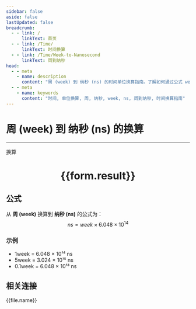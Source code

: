 ```yaml
---
sidebar: false
aside: false
lastUpdated: false
breadcrumb:
  - - link: /
      linkText: 首页
  - - link: /Time/
      linkText: 时间换算
  - - link: /Time/Week-to-Nanosecond
      linkText: 周到纳秒
head:
  - - meta
    - name: description
      content: "周 (week) 到 纳秒 (ns) 的时间单位换算指南。了解如何通过公式 week × 6.048 × 10¹⁴ 换算为纳秒。"
  - - meta
    - name: keywords
      content: "时间, 单位换算, 周, 纳秒, week, ns, 周到纳秒, 时间换算指南"
---
```

# 周 (week) 到 纳秒 (ns) 的换算

---
<script setup>
import { onMounted, reactive, inject, ref } from 'vue'
import { NButton,NForm ,NFormItem,NInput,NInputNumber,NSelect,NCard,useMessage,NGrid ,NGi  } from 'naive-ui'
import { defineClientComponent } from 'vitepress'
import { Time } from '../../files';

const convert = inject('convert')

const form = reactive({
  number: null,
  result: '',
})

const convertHandler = () => {
  if (form.number !== null && !isNaN(form.number)) {
    const convertedValue = parseFloat(form.number) * 604800000000000
    form.result = `${form.number}week = ${convertedValue.toFixed(0)}ns`
  } else {
    form.result = '请输入有效的数值。'
  }
}
</script>

<n-form size="large" :model="form">
  <n-form-item label="周 (week)">
    <n-input-number v-model:value="form.number" placeholder="输入周" style="width: 100%" />
  </n-form-item>
  <n-form-item>
    <n-button type="primary" @click="convertHandler" block>换算</n-button>
  </n-form-item>
</n-form>

<n-card  embedded :bordered="false" hoverable>
  <div  style="text-align:center">
    <h1>{{form.result}}</h1>
  </div>
</n-card>

## 公式

从 **周 (week)** 换算到 **纳秒 (ns)** 的公式为：
$$ ns = week \times 6.048 \times 10^{14} $$

### 示例
- 1week = 6.048 × 10¹⁴ ns
- 5week = 3.024 × 10¹⁵ ns
- 0.1week = 6.048 × 10¹³ ns
## 相关连接
<n-grid x-gap="12" :cols="4">
  <n-gi v-for="(file, index) in Time" :key="index">
    <n-button
      text
      tag="a"
      :href="file.path"
      type="primary"
    >
      {{file.name}}
    </n-button>
  </n-gi>
</n-grid>
